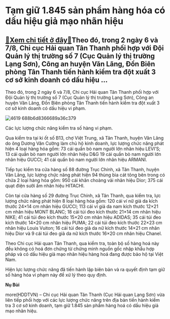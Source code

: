 Tạm giữ 1.845 sản phẩm hàng hóa có dấu hiệu giả mạo nhãn hiệu
=============================================================

[:gift:Xem chi tiết ở đây:gift:](https://hddtvn.com/tam-giu-1-845-san-pham-hang-hoa-co-dau-hieu-gia-mao-nhan-hieu/)Theo đó, trong 2 ngày 6 và 7/8, Chi cục Hải quan Tân Thanh phối hợp với Đội Quản lý thị trường số 7 (Cục Quản lý thị trường Lạng Sơn), Công an huyện Văn Lãng, Đồn Biên phòng Tân Thanh tiến hành kiểm tra đột xuất 3 cơ sở kinh doanh có dấu hiệu …
----------------------------------------------------------------------------------------------------------------------------------------------------------------------------------------------------------------------------------------------------


Theo đó, trong 2 ngày 6 và 7/8, Chi cục Hải quan Tân Thanh phối hợp với Đội Quản lý thị trường số 7 (Cục Quản lý thị trường Lạng Sơn), Công an huyện Văn Lãng, Đồn Biên phòng Tân Thanh tiến hành kiểm tra đột xuất 3 cơ sở kinh doanh có dấu hiệu vi phạm.





![4619 688b6d8366689a36c379](https://haiquanonline.com.vn/stores/news_dataimages/nubt/082020/10/06/in_article/4619_688b6d8366689a36c379.jpg?rt=20200810091400 "Các lực lượng chức năng kiểm tra số hàng vi phạm.")


Các lực lượng chức năng kiểm tra số hàng vi phạm.



Qua kiểm tra tại ki ốt số B13, chợ Việt Trung, xã Tân Thanh, huyện Văn Lãng do ông Dương Văn Cường làm chủ hộ kinh doanh, lực lượng chức năng phát hiện 4 loại hàng hóa gồm: 73 cái quần bò nam người lớn nhãn hiệu LEVI’S; 13 cái quần bò nam người lớn nhãn hiệu D&G 19 cái quần bò nam người lớn nhãn hiệu GUCCI; 41 cái quần bò nam người lớn nhãn hiệu ARMANI.


Tiếp tục kiểm tra cửa hàng số 88 đường Trục Chính, xã Tân Thanh, huyện Văn Lãng, lực lượng chức năng phát hiện 94 thùng bìa cát tông bên trong có chứa 2 loại hàng hóa gồm: 950 cái khăn choàng vải nhãn hiệu Dior; 375 cái quạt điện sưởi ấm nhãn hiệu HITACHI.


Còn tại cửa hàng số 29 đường Trục Chính, xã Tân Thanh, qua kiểm tra, lực lượng chức năng phát hiện 8 loại hàng hóa gồm: 120 cái ví nữ giả da kích thước 24×14 cm nhãn hiệu GUCCI; 113 cái ví giả da nam kích thước 12×21 cm nhãn hiệu MONT BLANC; 18 cái túi đeo kích thước 21×14 cm nhãn hiệu NIKE; 41 cái túi đeo kích thước 15×20 cm nhãn hiệu ADIDAS; 35 cái túi đeo kích thước 14×20 cm nhãn hiệu PUMA; 22 cái túi đeo kích thước 22×23 cm nhãn hiệu Louis Vuiton; 16 cái túi đeo giả da nữ kích thước 14×21 cm nhãn hiệu Dior và 9 cái túi đeo giả da nữ kích thước 16×20 cm nhãn hiệu Chanel.


Theo Chi cục Hải quan Tân Thanh, qua kiểm tra, toàn bộ số hàng hoá này đều không có hoá đơn chứng từ chứng minh nguồn gốc nhập khẩu hợp pháp và có dấu hiệu giả mạo nhãn hiệu hàng hoá đang được bảo hộ tại Việt Nam.


Hiện lực lượng chức năng đã tiến hành lập biên bản và ra quyết định tạm giữ số hàng hóa vi phạm này để xử lý theo quy định.




**Nụ Bùi**



more(HDDTVN) – Chi cục Hải quan Tân Thanh (Cục Hải quan Lạng Sơn) vừa liên tiếp phối hợp với các lực lượng chức năng trên địa bàn tiến hành kiểm tra 3 cơ sở kinh doanh, tạm giữ 1.845 sản phẩm hàng hoá có dấu hiệu giả mạo nhãn hiệu.

